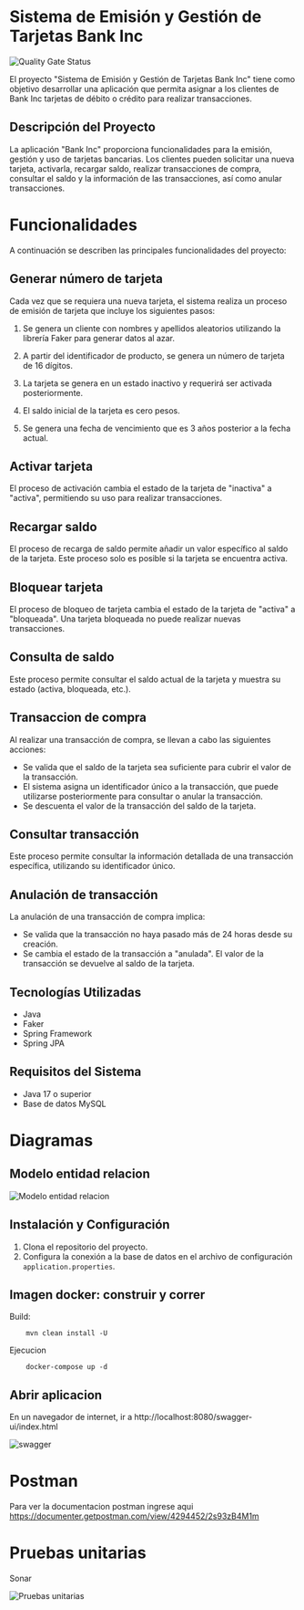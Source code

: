 # Sistema de Emisión y Gestión de Tarjetas Bank Inc 
![Quality Gate Status](https://next.sonarqube.com/sonarqube/api/project_badges/measure?project=sonarqube&metric=alert_status&token=d95182127dd5583f57578d769b511660601a8547)

El proyecto "Sistema de Emisión y Gestión de Tarjetas Bank Inc" tiene como objetivo desarrollar una aplicación que permita asignar a los clientes de Bank Inc tarjetas de débito o crédito para realizar transacciones.

## Descripción del Proyecto

La aplicación "Bank Inc" proporciona funcionalidades para la emisión, gestión y uso de tarjetas bancarias. Los clientes pueden solicitar una nueva tarjeta, activarla, recargar saldo, realizar transacciones de compra, consultar el saldo y la información de las transacciones, así como anular transacciones.

# Funcionalidades
A continuación se describen las principales funcionalidades del proyecto:
## Generar número de tarjeta
Cada vez que se requiera una nueva tarjeta, el sistema realiza un proceso de emisión de tarjeta que incluye los siguientes pasos:

1. Se genera un cliente con nombres y apellidos aleatorios utilizando la librería Faker para generar datos al azar.

2. A partir del identificador de producto, se genera un número de tarjeta de 16 dígitos.

3. La tarjeta se genera en un estado inactivo y requerirá ser activada posteriormente.

4. El saldo inicial de la tarjeta es cero pesos.

5. Se genera una fecha de vencimiento que es 3 años posterior a la fecha actual.

## Activar tarjeta
El proceso de activación cambia el estado de la tarjeta de "inactiva" a "activa", permitiendo su uso para realizar transacciones.

## Recargar saldo
El proceso de recarga de saldo permite añadir un valor específico al saldo de la tarjeta. Este proceso solo es posible si la tarjeta se encuentra activa.

## Bloquear tarjeta
El proceso de bloqueo de tarjeta cambia el estado de la tarjeta de "activa" a "bloqueada". Una tarjeta bloqueada no puede realizar nuevas transacciones.

## Consulta de saldo
Este proceso permite consultar el saldo actual de la tarjeta y muestra su estado (activa, bloqueada, etc.).

## Transaccion de compra
Al realizar una transacción de compra, se llevan a cabo las siguientes acciones:

- Se valida que el saldo de la tarjeta sea suficiente para cubrir el valor de la transacción.
- El sistema asigna un identificador único a la transacción, que puede utilizarse posteriormente para consultar o anular la transacción.
- Se descuenta el valor de la transacción del saldo de la tarjeta.

## Consultar transacción
Este proceso permite consultar la información detallada de una transacción específica, utilizando su identificador único.

## Anulación de transacción
La anulación de una transacción de compra implica:

- Se valida que la transacción no haya pasado más de 24 horas desde su creación.
- Se cambia el estado de la transacción a "anulada".
El valor de la transacción se devuelve al saldo de la tarjeta.

## Tecnologías Utilizadas

- Java
- Faker
- Spring Framework
- Spring JPA

## Requisitos del Sistema

- Java 17 o superior
- Base de datos MySQL

# Diagramas
## Modelo entidad relacion
![Modelo entidad relacion](https://github.com/micha3lvega/bankinc/blob/despliegue/images/MER.png)

## Instalación y Configuración

1. Clona el repositorio del proyecto.
2. Configura la conexión a la base de datos en el archivo de configuración `application.properties`.
## Imagen docker: construir y correr

Build:
```
    mvn clean install -U
```
Ejecucion
```
    docker-compose up -d
```
## Abrir aplicacion

En un navegador de internet, ir a http://localhost:8080/swagger-ui/index.html

![swagger](https://github.com/micha3lvega/bankinc/blob/despliegue/images/swagger-ui.png)

# Postman
Para ver la documentacion postman ingrese aqui
https://documenter.getpostman.com/view/4294452/2s93zB4M1m

# Pruebas unitarias
Sonar

![Pruebas unitarias](https://github.com/micha3lvega/bankinc/blob/despliegue/images/sonar.png)